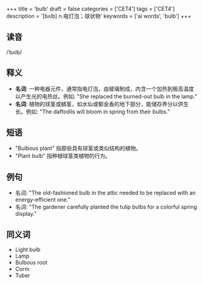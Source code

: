 +++
title = 'bulb'
draft = false
categories = ['CET4']
tags = ['CET4']
description = '[bʌlb] n.电灯泡；球状物'
keywords = ['ai words', 'bulb']
+++

## 读音
/ˈbʌlb/

## 释义
- **名词**: 一种电器元件，通常指电灯泡，由玻璃制成，内含一个加热到极高温度以产生光的电热丝。例如: "She replaced the burned-out bulb in the lamp."
- **名词**: 植物的球茎或鳞茎，如水仙或郁金香的地下部分，能储存养分以供生长。例如: "The daffodils will bloom in spring from their bulbs."

## 短语
- "Bulbous plant" 指那些具有球茎或类似结构的植物。
- "Plant bulb" 指种植球茎类植物的行为。

## 例句
- 名词: "The old-fashioned bulb in the attic needed to be replaced with an energy-efficient one."
- 名词: "The gardener carefully planted the tulip bulbs for a colorful spring display."

## 同义词
- Light bulb
- Lamp
- Bulbous root
- Corm
- Tuber
